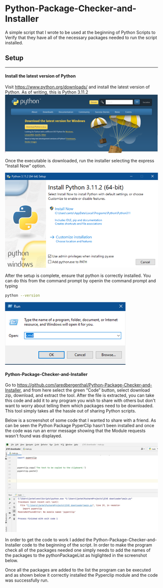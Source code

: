 # Python-Package-Checker-and-Installer
A simple script that I wrote to be used at the beginning of Python Scripts to Verify that they have all of the necessary packages needed to run the script installed. 

## Setup
---
#### Install the latest version of Python

Visit https://www.python.org/downloads/ and install the latest version of Python. As of writing, this is Python 3.11.2 
![download-installer](https://github.com/jaredbergenthal/Simple-Defang-Tool/blob/main/images/download-installer.png)

Once the executable is downloaded, run the installer selecting the express “Install Now” option.


![install-python](https://github.com/jaredbergenthal/Simple-Defang-Tool/blob/main/images/install-python.png)

After the setup is complete, ensure that python is correctly installed. You can do this from the command prompt by openin the command prompt and typing 
```sh
python --version
```


![run-cmd](https://github.com/jaredbergenthal/Simple-Defang-Tool/blob/main/images/run-cmd.png)




#### Python-Package-Checker-and-Installer

Go to https://github.com/jaredbergenthal/Python-Package-Checker-and-Installer, and from here select the green “Code” button, select download zip, download, and extract the tool. After the file is extracted, you can take this code and add it to any program you wish to share with others but don't want to worry about telling them which packages need to be downloaded. This tool simply takes all the hassle out of sharing Python scripts. 


Below is a screenshot of some code that I wanted to share with a friend. As can be seen the Python Package PyperClip hasn't been installed and once the code was run an error message showing that the Module requests wasn't found was displayed.

![error message](https://github.com/jaredbergenthal/Python-Package-Checker-and-Installer/blob/main/images/Error%20Message.jpg)

In order to get the code to work I added the Python-Package-Checker-and-Installer code to the beginning of the script. In order to make the program check all of the packages needed one simply needs to add the names of the packages to the pythonPackageList as higlighted in the screenshot below. 

Once all the packages are added to the list the program can be executed and as shown below it correctly installed the Pyperclip module and the code was successfully run. 
